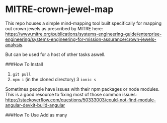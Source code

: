 # MITRE-crown-jewel-map
This repo houses a simple mind-mapping tool built specifically for mapping out crown jewels as prescribed by MITRE here: 
https://www.mitre.org/publications/systems-engineering-guide/enterprise-engineering/systems-engineering-for-mission-assurance/crown-jewels-analysis. 

But can be used for a host of other tasks aswell.

###How To Install
1. `git pull`
2. `npm i` (in the cloned directory)
3 `ionic s`

Sometimes people have issues with their npm packages or node modules. This is a good resource to fixing most of those common issues:
https://stackoverflow.com/questions/50333003/could-not-find-module-angular-devkit-build-angular

###How To Use
Add as many 
